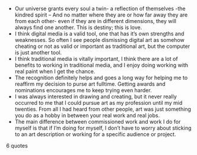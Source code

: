  - Our universe grants every soul a twin- a reflection of themselves -the kindred spirit – And no matter where they are or how far away they are from each other- even if they are in different dimensions, they will always find one another. This is destiny; this is love.
 - I think digital media is a valid tool, one that has it’s own strengths and weaknesses. So often I see people dismissing digital art as somehow cheating or not as valid or important as traditional art, but the computer is just another tool.
 - I think traditional media is vitally important, I think there are a lot of benefits to working in traditional media, and I enjoy doing working with real paint when I get the chance.
 - The recognition definitely helps and goes a long way for helping me to reaffirm my decision to purse art fulltime. Getting awards and nominations encourages me to keep trying even harder.
 - I was always interested in drawing and creating, but it never really occurred to me that I could pursue art as my profession until my mid twenties. From all I had heard from other people, art was just something you do as a hobby in between your real work and real jobs.
 - The main difference between commissioned work and work I do for myself is that if I’m doing for myself, I don’t have to worry about sticking to an art description or working for a specific audience or project.

6 quotes